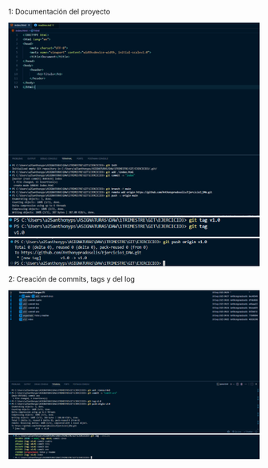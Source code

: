 1: Documentación del proyecto

![uno](image/1.0.png)
![dos](image/1.1.png)
![tres](image/1.2.png)

2: Creación de commits, tags y del log

![cuatro](image/2.0.png)
![cinco](image/2.1.png)